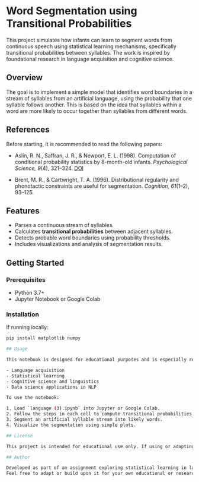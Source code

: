 # Word Segmentation using Transitional Probabilities

This project simulates how infants can learn to segment words from continuous speech using statistical learning mechanisms, specifically transitional probabilities between syllables. The work is inspired by foundational research in language acquisition and cognitive science.

## Overview

The goal is to implement a simple model that identifies word boundaries in a stream of syllables from an artificial language, using the probability that one syllable follows another. This is based on the idea that syllables within a word are more likely to occur together than syllables from different words.

## References

Before starting, it is recommended to read the following papers:

- Aslin, R. N., Saffran, J. R., & Newport, E. L. (1998). Computation of conditional probability statistics by 8-month-old infants. *Psychological Science, 9*(4), 321–324. [DOI](https://doi.org/10.1111/1467-9280.00063)

- Brent, M. R., & Cartwright, T. A. (1996). Distributional regularity and phonotactic constraints are useful for segmentation. *Cognition, 61*(1–2), 93–125.

## Features

- Parses a continuous stream of syllables.
- Calculates **transitional probabilities** between adjacent syllables.
- Detects probable word boundaries using probability thresholds.
- Includes visualizations and analysis of segmentation results.

## Getting Started

### Prerequisites

- Python 3.7+
- Jupyter Notebook or Google Colab

### Installation

If running locally:

```bash
pip install matplotlib numpy

## Usage

This notebook is designed for educational purposes and is especially relevant for those interested in:

- Language acquisition
- Statistical learning
- Cognitive science and linguistics
- Data science applications in NLP

To use the notebook:

1. Load `language (3).ipynb` into Jupyter or Google Colab.
2. Follow the steps in each cell to compute transitional probabilities.
3. Segment an artificial syllable stream into likely words.
4. Visualize the segmentation using simple plots.

## License

This project is intended for educational use only. If using or adapting this work in a publication or project, please cite the original research papers listed in the References section.

## Author

Developed as part of an assignment exploring statistical learning in language.  
Feel free to adapt or build upon it for your own educational or research purposes.


